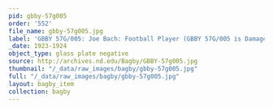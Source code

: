 ```yaml
---
pid: gbby-57g005
order: '552'
file_name: gbby-57g005.jpg
label: 'GBBY 57G/005: Joe Bach: Football Player (GBBY 57G/005 is Damaged) - 1923-1924'
_date: 1923-1924
object_type: glass plate negative
source: http://archives.nd.edu/Bagby/GBBY-57g005.jpg
thumbnail: "/_data/raw_images/bagby/gbby-57g005.jpg"
full: "/_data/raw_images/bagby/gbby-57g005.jpg"
layout: bagby_item
collection: bagby
---
```

